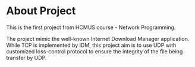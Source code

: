 # About Project
This is the first project from HCMUS course - Network Programming.

The project mimic the well-known Internet Download Manager application.  
While TCP is implemented by IDM, this project aim is to use UDP with customized loss-control protocol to ensure the integrity of the file being transfer by UDP.
